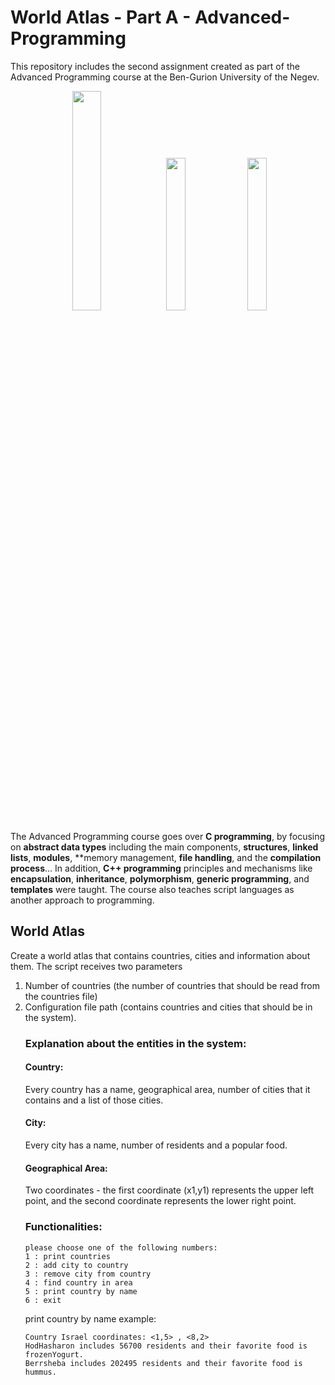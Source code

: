 # World Atlas - Part A - Advanced-Programming
This repository includes the second assignment created as part of the Advanced Programming course at the Ben-Gurion University of the Negev.

<p align="center">
<img src="https://shushan.co.il/wp-content/uploads/2021/08/bash.jpg"  width=30%>
<img src="https://wallpaperaccess.com/full/1537294.png"  width=25%>
<img src="https://i.pinimg.com/originals/fe/60/4c/fe604c386cbe5de093a44ac6584be8c4.jpg"  width=25%>
</p>

The Advanced Programming course goes over **C programming**, by focusing on **abstract data types** including the main components, **structures**, **linked lists**, **modules**, **memory management, **file handling**, and the **compilation process**... In addition, **C++ programming** principles and mechanisms like **encapsulation**, **inheritance**, **polymorphism**, **generic programming**, and **templates** were taught. The course also teaches script languages as another approach to programming.


## World Atlas
Create a world atlas that contains countries, cities and information about them. 
The script receives two parameters
<ol>
  <li>Number of countries (the number of countries that should be read from the countries file)</li>
  <li>Configuration file path (contains countries and cities that should be in the system).</li>

### Explanation about the entities in the system:

#### Country:
Every country has a name, geographical area, number of cities that it contains and a list of those cities.

#### City:
Every city has a name, number of residents and a popular food.

#### Geographical Area:
Two coordinates - the first coordinate (x1,y1) represents the upper left point, and the second coordinate represents the lower right point.

### Functionalities:
```
please choose one of the following numbers:
1 : print countries
2 : add city to country
3 : remove city from country
4 : find country in area
5 : print country by name
6 : exit
```

print country by name example:
```
Country Israel coordinates: <1,5> , <8,2>
HodHasharon includes 56700 residents and their favorite food is
frozenYogurt.
Berrsheba includes 202495 residents and their favorite food is
hummus.
```
